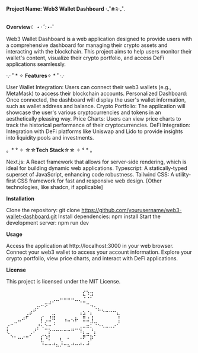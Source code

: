 **Project Name: Web3 Wallet Dashboard**
‧₊˚❀༉‧₊˚.

**Overview**☾ ⋆*･ﾟ:⋆*･ﾟ

Web3 Wallet Dashboard is a web application designed to provide users with a comprehensive dashboard for managing their crypto assets and interacting with the blockchain. 
This project aims to help users monitor their wallet's content, visualize their crypto portfolio, and access DeFi applications seamlessly.

·.· ˚ * ✧ **Features**✧ * ˚ ·.·

User Wallet Integration: Users can connect their web3 wallets (e.g., MetaMask) to access their blockchain accounts.
Personalized Dashboard: Once connected, the dashboard will display the user's wallet information, such as wallet address and balance.
Crypto Portfolio: The application will showcase the user's various cryptocurrencies and tokens in an aesthetically pleasing way.
Price Charts: Users can view price charts to track the historical performance of their cryptocurrencies.
DeFi Integration: Integration with DeFi platforms like Uniswap and Lido to provide insights into liquidity pools and investments.

。* ​° ✧ ☆☆**Tech Stack**☆☆ ✧ ​° * 。

Next.js: A React framework that allows for server-side rendering, which is ideal for building dynamic web applications.
Typescript: A statically-typed superset of JavaScript, enhancing code robustness.
Tailwind CSS: A utility-first CSS framework for fast and responsive web design.
[Other technologies, like shadcn, if applicable]

**Installation**

Clone the repository: git clone https://github.com/yourusername/web3-wallet-dashboard.git
Install dependencies: npm install
Start the development server: npm run dev

**Usage**

Access the application at http://localhost:3000 in your web browser.
Connect your web3 wallet to access your account information.
Explore your crypto portfolio, view price charts, and interact with DeFi applications.

**License**

This project is licensed under the MIT License.

⠀⠀⠀⠀⠀⠀⠀⠀⠀⠀⠀⠀⠀⠀⠀⠀⠀⠀⠀⠀⣎⠱⣲⠀⠀⠀⠀⠀⠀⠀
⠀⠀⠀⠀⠀⠀⠀⠀⠀⠀⠀⢀⡠⠤⠒⠒⠒⠒⠤⢄⣈⠈⠁⠀⠀⠀⠀⠀⠀⠀
⠀⠀⠀⠀⠀⠀⠀⢀⡤⠒⠝⠉⠀⠀⠀⠀⠀⠀⠀⠀⠀⠉⠲⢄⡀⠀⠀⠀⠀⠀
⠀⠀⠀⠀⠀⢀⡴⠋⠀⠀⠀⠀⣀⠀⠀⠀⠀⠀⠀⢠⣢⠐⡄⠀⠉⠑⠒⠒⠒⣄
⠀⠀⠀⣀⠴⠋⠀⠀⠀⡎⢀⣘⠿⠀⠀⢠⣀⢄⡦⠀⣛⣐⢸⠀⠀⠀⠀⠀⠀⢘
⡠⠒⠉⠀⠀⠀⠀⠀⡰⢅⠣⠤⠘⠀⠀⠀⠀⠀⠀⢀⣀⣤⡋⠙⠢⢄⣀⣀⡠⠊
⢇⠀⠀⠀⠀⠀⢀⠜⠁⠀⠉⡕⠒⠒⠒⠒⠒⠛⠉⠹⡄⣀⠘⡄⠀⠀⠀⠀⠀⠀
⠀⠑⠂⠤⠔⠒⠁⠀⠀⡎⠱⡃⠀⠀⡄⠀⠄⠀⠀⠠⠟⠉⡷⠁⠀⠀⠀⠀⠀⠀
⠀⠀⠀⠀⠀⠀⠀⠀⠀⠹⠤⠤⠴⣄⡸⠤⣄⠴⠤⠴⠄⠼⠀⠀
